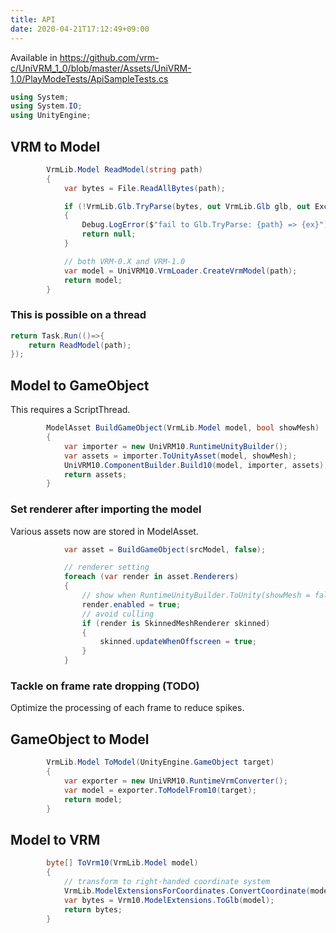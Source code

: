 ```yaml
---
title: API
date: 2020-04-21T17:12:49+09:00
---
```


Available in https://github.com/vrm-c/UniVRM_1_0/blob/master/Assets/UniVRM-1.0/PlayModeTests/ApiSampleTests.cs

```cs
using System;
using System.IO;
using UnityEngine;
```

## VRM to Model

```cs
        VrmLib.Model ReadModel(string path)
        {
            var bytes = File.ReadAllBytes(path);

            if (!VrmLib.Glb.TryParse(bytes, out VrmLib.Glb glb, out Exception ex))
            {
                Debug.LogError($"fail to Glb.TryParse: {path} => {ex}");
                return null;
            }

            // both VRM-0.X and VRM-1.0
            var model = UniVRM10.VrmLoader.CreateVrmModel(path); 
            return model;
        }
```

### This is possible on a thread

```cs
return Task.Run(()=>{
    return ReadModel(path);
});
```

## Model to GameObject

This requires a ScriptThread.

```cs
        ModelAsset BuildGameObject(VrmLib.Model model, bool showMesh)
        {
            var importer = new UniVRM10.RuntimeUnityBuilder();
            var assets = importer.ToUnityAsset(model, showMesh);
            UniVRM10.ComponentBuilder.Build10(model, importer, assets);
            return assets;
        }
```

### Set renderer after importing the model

Various assets now are stored in ModelAsset.

```cs
            var asset = BuildGameObject(srcModel, false);

            // renderer setting
            foreach (var render in asset.Renderers)
            {
                // show when RuntimeUnityBuilder.ToUnity(showMesh = false)
                render.enabled = true;
                // avoid culling
                if (render is SkinnedMeshRenderer skinned)
                {
                    skinned.updateWhenOffscreen = true;
                }
            }
```

### Tackle on frame rate dropping (TODO)

Optimize the processing of each frame to reduce spikes.

## GameObject to Model

```cs
        VrmLib.Model ToModel(UnityEngine.GameObject target)
        {
            var exporter = new UniVRM10.RuntimeVrmConverter();
            var model = exporter.ToModelFrom10(target);
            return model;
        }
```

## Model to VRM

```cs
        byte[] ToVrm10(VrmLib.Model model)
        {
            // transform to right-handed coordinate system
            VrmLib.ModelExtensionsForCoordinates.ConvertCoordinate(model, VrmLib.Coordinates.Gltf);
            var bytes = Vrm10.ModelExtensions.ToGlb(model);
            return bytes;
        }
```
